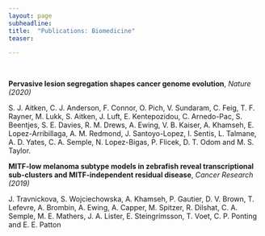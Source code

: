 ```yaml
---
layout: page
subheadline:
title:  "Publications: Biomedicine"
teaser: 

---
```

<!--- <h3>Preprints</h3> --->

<!--- <h3>Published Articles</h3> --->

<br />

<strong>Pervasive lesion segregation shapes cancer genome evolution</strong>, <em>Nature (2020)</em>

S. J. Aitken, C. J. Anderson, F. Connor, O. Pich, V. Sundaram, C. Feig, T. F. Rayner, M. Lukk,  S. Aitken, J. Luft, E. Kentepozidou, C. Arnedo-Pac, S. Beentjes, S. E. Davies, R. M. Drews, A. Ewing, V. B. Kaiser, A. Khamseh, E. Lopez-Arribillaga, A. M. Redmond, J. Santoyo-Lopez, I. Sentis, L. Talmane, A. D. Yates, C. A. Semple, N. Lopez-Bigas, P. Flicek, D. T. Odom and M. S. Taylor. <br />


<strong>MITF-low melanoma subtype models in zebrafish reveal transcriptional sub-clusters and MITF-independent residual disease</strong>, <em>Cancer Research (2019)</em>

J. Travnickova, S. Wojciechowska, A. Khamseh, P. Gautier, D. V. Brown, T. Lefevre, A. Brombin, A. Ewing, A. Capper, M. Spitzer, R. Dilshat, C. A. Semple, M. E. Mathers, J. A. Lister, E. Steingrímsson, T. Voet, C. P. Ponting and E. E. Patton